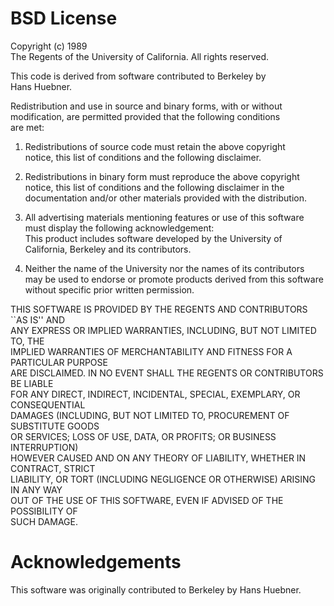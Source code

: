# BSD License

Copyright (c) 1989  
The Regents of the University of California. All rights reserved.

This code is derived from software contributed to Berkeley by  
Hans Huebner.

Redistribution and use in source and binary forms, with or without  
modification, are permitted provided that the following conditions  
are met:

1. Redistributions of source code must retain the above copyright  
   notice, this list of conditions and the following disclaimer.

2. Redistributions in binary form must reproduce the above copyright  
   notice, this list of conditions and the following disclaimer in the  
   documentation and/or other materials provided with the distribution.

3. All advertising materials mentioning features or use of this software  
   must display the following acknowledgement:  
   This product includes software developed by the University of  
   California, Berkeley and its contributors.

4. Neither the name of the University nor the names of its contributors  
   may be used to endorse or promote products derived from this software  
   without specific prior written permission.

THIS SOFTWARE IS PROVIDED BY THE REGENTS AND CONTRIBUTORS ``AS IS'' AND  
ANY EXPRESS OR IMPLIED WARRANTIES, INCLUDING, BUT NOT LIMITED TO, THE  
IMPLIED WARRANTIES OF MERCHANTABILITY AND FITNESS FOR A PARTICULAR PURPOSE  
ARE DISCLAIMED.  IN NO EVENT SHALL THE REGENTS OR CONTRIBUTORS BE LIABLE  
FOR ANY DIRECT, INDIRECT, INCIDENTAL, SPECIAL, EXEMPLARY, OR CONSEQUENTIAL  
DAMAGES (INCLUDING, BUT NOT LIMITED TO, PROCUREMENT OF SUBSTITUTE GOODS  
OR SERVICES; LOSS OF USE, DATA, OR PROFITS; OR BUSINESS INTERRUPTION)  
HOWEVER CAUSED AND ON ANY THEORY OF LIABILITY, WHETHER IN CONTRACT, STRICT  
LIABILITY, OR TORT (INCLUDING NEGLIGENCE OR OTHERWISE) ARISING IN ANY WAY  
OUT OF THE USE OF THIS SOFTWARE, EVEN IF ADVISED OF THE POSSIBILITY OF  
SUCH DAMAGE.

# Acknowledgements

This software was originally contributed to Berkeley by Hans Huebner.








